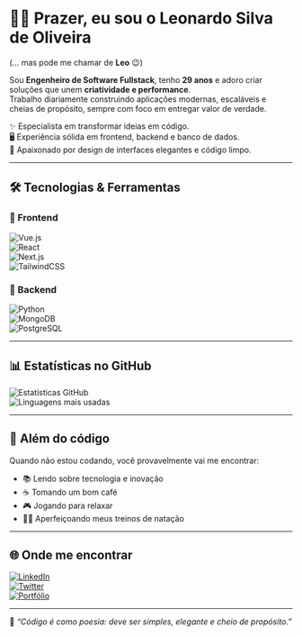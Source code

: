 # 👨‍💻 Prazer, eu sou o Leonardo Silva de Oliveira  
(… mas pode me chamar de **Leo** 😉)

Sou **Engenheiro de Software Fullstack**, tenho **29 anos** e adoro criar soluções que unem **criatividade e performance**.  
Trabalho diariamente construindo aplicações modernas, escaláveis e cheias de propósito, sempre com foco em entregar valor de verdade.  

✨ Especialista em transformar ideias em código.  
🖥️ Experiência sólida em frontend, backend e banco de dados.  
🎨 Apaixonado por design de interfaces elegantes e código limpo.  

---

## 🛠️ Tecnologias & Ferramentas  

### 🎨 Frontend  
![Vue.js](https://img.shields.io/badge/Vue.js-35495E?style=for-the-badge&logo=vue.js&logoColor=4FC08D)  
![React](https://img.shields.io/badge/React-20232A?style=for-the-badge&logo=react&logoColor=61DAFB)  
![Next.js](https://img.shields.io/badge/Next.js-000000?style=for-the-badge&logo=next.js&logoColor=white)  
![TailwindCSS](https://img.shields.io/badge/TailwindCSS-38B2AC?style=for-the-badge&logo=tailwind-css&logoColor=white)  

### 🧩 Backend  
![Python](https://img.shields.io/badge/Python-3776AB?style=for-the-badge&logo=python&logoColor=white)  
![MongoDB](https://img.shields.io/badge/MongoDB-4EA94B?style=for-the-badge&logo=mongodb&logoColor=white)  
![PostgreSQL](https://img.shields.io/badge/PostgreSQL-316192?style=for-the-badge&logo=postgresql&logoColor=white)  

---

## 📊 Estatísticas no GitHub  

![Estatísticas GitHub](https://github-readme-stats.vercel.app/api?username=leonardooliveira42&show_icons=true&theme=radical)  
![Linguagens mais usadas](https://github-readme-stats.vercel.app/api/top-langs/?username=leonardooliveira42&layout=compact&theme=radical)  

---

## 🎯 Além do código  
Quando não estou codando, você provavelmente vai me encontrar:  
- 📚 Lendo sobre tecnologia e inovação  
- ☕ Tomando um bom café  
- 🎮 Jogando para relaxar  
- 🏊‍♂️ Aperfeiçoando meus treinos de natação  

---

## 🌐 Onde me encontrar  
[![LinkedIn](https://img.shields.io/badge/LinkedIn-0A66C2?style=for-the-badge&logo=linkedin&logoColor=white)](#)  
[![Twitter](https://img.shields.io/badge/Twitter-1DA1F2?style=for-the-badge&logo=twitter&logoColor=white)](#)  
[![Portfólio](https://img.shields.io/badge/Portfólio-000000?style=for-the-badge&logo=About.me&logoColor=white)](#)  

---

💬 *“Código é como poesia: deve ser simples, elegante e cheio de propósito.”*
